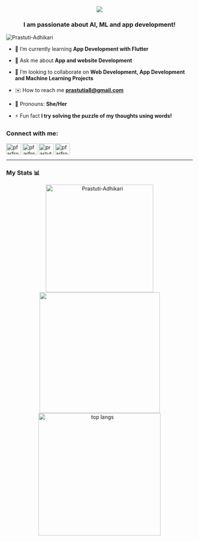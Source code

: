 <h1 align="center">
    <img src="https://readme-typing-svg.herokuapp.com/?font=Righteous&size=35&center=true&vCenter=true&width=500&height=70&duration=4000&lines=Hello+There!+👋;+I'm+Prastuti+Adhikari!;+I'm+a+Designer;+Mobile+Application+Developer;+Data+Science+Enthusiast;" />
</h1>

<h3 align="center">I am passionate about AI, ML and app development!</h3>
<p align="left"> <img src="https://komarev.com/ghpvc/?username=Prastuti-Adhikari&label=Profile%20views&color=0e75b6&style=flat" alt="Prastuti-Adhikari" /> </p>


- 🔭 I’m currently learning **App Development with Flutter**

- 🥳 Ask me about **App and website Development**

- 🌱 I’m looking to collaborate on **Web Development, App Development and Machine Learning Projects**

- ✉️ How to reach me **prastutia8@gmail.com**

- 👧 Pronouns: **She/Her**

- ⚡ Fun fact **I try solving the puzzle of my thoughts using words!**

<h3 align="left">Connect with me:</h3>
<p align="left">
<a href="https://twitter.com/pfarfromhome" target="blank"><img align="center" src="https://raw.githubusercontent.com/rahuldkjain/github-profile-readme-generator/master/src/images/icons/Social/twitter.svg" alt="pfarfromhome" height="30" width="40" /></a>
<a href="https://linkedin.com/in/prastutiadhikari" target="blank"><img align="center" src="https://raw.githubusercontent.com/rahuldkjain/github-profile-readme-generator/master/src/images/icons/Social/linked-in-alt.svg" alt="pfarfromhome" height="30" width="40" /></a>
<a href="https://fb.com/prastuti.adhikari.5" target="blank"><img align="center" src="https://raw.githubusercontent.com/rahuldkjain/github-profile-readme-generator/master/src/images/icons/Social/facebook.svg" alt="prastuti.adhikari.5" height="30" width="40" /></a>
<a href="https://instagram.com/pfarfromhome" target="blank"><img align="center" src="https://raw.githubusercontent.com/rahuldkjain/github-profile-readme-generator/master/src/images/icons/Social/instagram.svg" alt="pfarfromhome" height="30" width="40" /></a>
</p>
<hr>
<h3 align="left"> My Stats 📊</h3>
<div align=center>
  <img width=290 src="https://github-readme-stats.vercel.app/api/top-langs?username=Prastuti-Adhikari&show_icons=true&locale=en&layout=compact&border_radius=10" alt="Prastuti-Adhikari" />
    
  <img width=325 src="https://github-readme-stats.vercel.app/api?username=Prastuti-Adhikari&show_icons=true&locale=en&border_radius=10" />
  <br/>
  <img width=330 align="center" src="https://github-readme-streak-stats.herokuapp.com/?user=Prastuti-Adhikari&border_radius=10" alt="top langs" />
</div>

